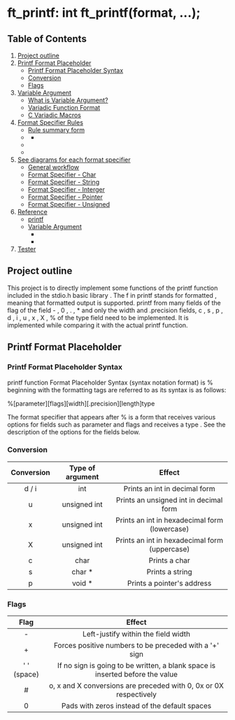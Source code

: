 # ft_printf: int   ft_printf(format, ...);

## Table of Contents
1. [Project outline](#Projeto-outline)
2. [Printf Format Placeholder](#Printf-Format-Placeholder)
	- [Printf Format Placeholder Syntax](#Printf-Format-Placeholder-Syntax)
	- [Conversion](#Conversion)
	- [Flags](#step-3-running-root-privileged-commands)
3. [Variable Argument](#Variable-Argument)
	- [What is Variable Argument?](#What-is-Variable-Argument?)
	- [Variadic Function Format](#Variadic-Function-Format)
	- [C Variadic Macros](#C-Variadic-Macros)
4. [Format Specifier Rules](#Format-Specifier-Rules)
	- [Rule summary form](#Rule-summary-form)
	- [](#)
	   - [](#)
	- [](#)
	- [](#)
5. [See diagrams for each format specifier](#See-diagrams-for-each-format-specifier)
	- [General workflow](#General-workflow)
	- [Format Specifier - Char](#Format-Specifier---Char)
	- [Format Specifier - String](#Format-Specifier---String)
	- [Format Specifier - Interger](#Format-Specifier---Interger)
	- [Format Specifier - Pointer](#Format-Specifier---Pointer)
	- [Format Specifier - Unsigned](#Format-Specifier---Unsigned)
6. [Reference](#Reference)
	- [printf](#1-printf)
	- [Variable Argument](#Variable-Argument)
	   - [](#)
	   - [](#)
7. [Tester](#Tester)


## Project outline

This project is to directly implement some functions of the printf function included in the stdio.h basic library .
The f in printf stands for formatted , meaning that formatted output is supported.
printf from many fields of the flag of the field - , 0 ,   . , * and only the width and .precision fields, c , s , p , d , i , u , x , X , % of the type field need to be implemented.
It is implemented while comparing it with the actual printf function.

## Printf Format Placeholder

### Printf Format Placeholder Syntax

printf function Format Placeholder Syntax (syntax notation format) is % beginning with the formatting tags are referred to as its syntax is as follows:

%[parameter][flags][width][.precision][length]type

The format specifier that appears after % is a form that receives various options for fields such as parameter and flags and receives a type . See the description of the options for the fields below.

### Conversion

| Conversion | Type of argument | Effect |
|:----------:|:----------------:|:------:|
| d / i | int | Prints an int in decimal form |
| u | unsigned int | Prints an unsigned int in decimal form |
| x | unsigned int | Prints an int in hexadecimal form (lowercase) |
| X | unsigned int | Prints an int in hexadecimal form (uppercase) |
| c | char | Prints a char |
| s | char * | Prints a string |
| p | void * | Prints a pointer's address |

### Flags

| Flag | Effect |
|:----:|:------:|
| - | Left-justify within the field width |
| + | Forces positive numbers to be preceded with a '+' sign |
| ' ' (space) | If no sign is going to be written, a blank space is inserted before the value |
| # | o, x and X conversions are preceded with 0, 0x or 0X respectively |
| 0 | Pads with zeros instead of the default spaces

